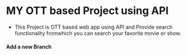 # MY OTT based Project using API

- This Project is OTT based web app using API and Provide search functionality fromwhich you can search your favorite movie or show.

#### Add a new Branch
